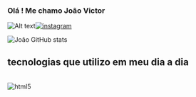 
### Olá ! Me chamo João Victor 
![Alt text](https://em-content.zobj.net/source/microsoft-teams/337/man-technologist_1f468-200d-1f4bb.png)[![instagram](https://img.shields.io/badge/joao_hllw-E4405F?style=for-the-badge&logo=instagram&logoColor=white)](https://instagram.com/joao_hllw?igshid=ZDdkNTZiNTM=)



![João GitHub stats](https://github-readme-stats.vercel.app/api?username=joaovictorcesario&show_icons=true&theme=tokyonight)


## tecnologias que utilizo em meu dia a dia
<div style="display: insline_block"><br/>
<img align="center" alt="html5" src=""/>
